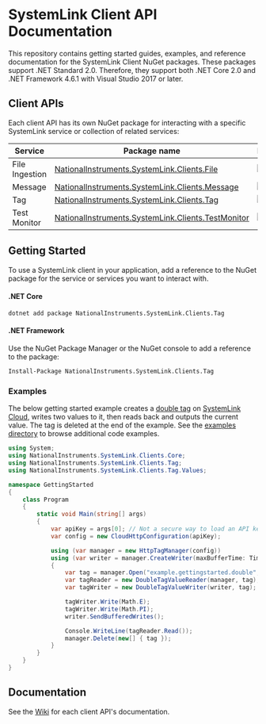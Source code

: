 # SystemLink Client API Documentation

This repository contains getting started guides, examples, and reference
documentation for the SystemLink Client NuGet packages. These packages support
.NET Standard 2.0. Therefore, they support both .NET Core 2.0 and .NET
Framework 4.6.1 with Visual Studio 2017 or later.

## Client APIs

Each client API has its own NuGet package for interacting with a specific
SystemLink service or collection of related services:

| Service | Package name                                   | Package
|---------|------------------------------------------------|------------------
| File Ingestion | [NationalInstruments.SystemLink.Clients.File](https://github.com/ni/systemlink-client-docs/wiki/File) | [![NuGet](https://img.shields.io/nuget/v/NationalInstruments.SystemLink.Clients.File.svg)](https://www.nuget.org/packages/NationalInstruments.SystemLink.Clients.File/)
| Message | [NationalInstruments.SystemLink.Clients.Message](https://github.com/ni/systemlink-client-docs/wiki/Message) | [![NuGet](https://img.shields.io/nuget/v/NationalInstruments.SystemLink.Clients.Message.svg)](https://www.nuget.org/packages/NationalInstruments.SystemLink.Clients.Message/)
| Tag     | [NationalInstruments.SystemLink.Clients.Tag](https://github.com/ni/systemlink-client-docs/wiki/Tag) | [![NuGet](https://img.shields.io/nuget/v/NationalInstruments.SystemLink.Clients.Tag.svg)](https://www.nuget.org/packages/NationalInstruments.SystemLink.Clients.Tag/)
| Test Monitor | [NationalInstruments.SystemLink.Clients.TestMonitor](https://github.com/ni/systemlink-client-docs/wiki/TestMonitor) | [![NuGet](https://img.shields.io/nuget/v/NationalInstruments.SystemLink.Clients.TestMonitor.svg)](https://www.nuget.org/packages/NationalInstruments.SystemLink.Clients.TestMonitor/)

## Getting Started

To use a SystemLink client in your application, add a reference to the NuGet
package for the service or services you want to interact with.

#### .NET Core

```
dotnet add package NationalInstruments.SystemLink.Clients.Tag
```

#### .NET Framework

Use the NuGet Package Manager or the NuGet console to add a reference to the
package:

```
Install-Package NationalInstruments.SystemLink.Clients.Tag
```

### Examples

The below getting started example creates a [double tag](wiki/Tag) on
[SystemLink Cloud](https://www.systemlinkcloud.com), writes two values to it,
then reads back and outputs the current value. The tag is deleted at the end
of the example. See the [examples directory](examples) to browse additional
code examples.

```csharp
using System;
using NationalInstruments.SystemLink.Clients.Core;
using NationalInstruments.SystemLink.Clients.Tag;
using NationalInstruments.SystemLink.Clients.Tag.Values;

namespace GettingStarted
{
    class Program
    {
        static void Main(string[] args)
        {
            var apiKey = args[0]; // Not a secure way to load an API key.
            var config = new CloudHttpConfiguration(apiKey);

            using (var manager = new HttpTagManager(config))
            using (var writer = manager.CreateWriter(maxBufferTime: TimeSpan.FromSeconds(1)))
            {
                var tag = manager.Open("example.gettingstarted.double", DataType.Double);
                var tagReader = new DoubleTagValueReader(manager, tag);
                var tagWriter = new DoubleTagValueWriter(writer, tag);

                tagWriter.Write(Math.E);
                tagWriter.Write(Math.PI);
                writer.SendBufferedWrites();

                Console.WriteLine(tagReader.Read());
                manager.Delete(new[] { tag });
            }
        }
    }
}
```

## Documentation

See the [Wiki](https://github.com/ni/systemlink-client-docs/wiki) for each client API's documentation.
